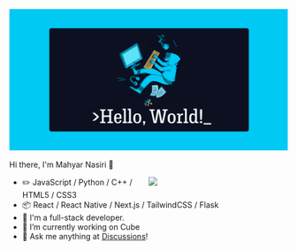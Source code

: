 <img src="./Hello world.png" />

Hi there, I'm Mahyar Nasiri 👋 

<picture>
    <source media="(prefers-color-scheme: dark)" srcset="https://github-readme-stats-ouuan.vercel.app/api?username=mhyar-nsi&theme=dark&show_icons=true">
    <img align="right" width="50%" src="https://github-readme-stats-ouuan.vercel.app/api?username=mhyar-nsi&show_icons=true">
</picture>

-   :pencil2: JavaScript / Python / C++ / HTML5 / CSS3 
-   :package: React / React Native / Next.js / TailwindCSS / Flask 
-   :seedling: I'm a full-stack developer.
-   🔭 I’m currently working on Cube
-   :thought_balloon: Ask me anything at [Discussions](https://github.com/Mhyar-nsi/Mhyar-nsi/discussions/new)!

